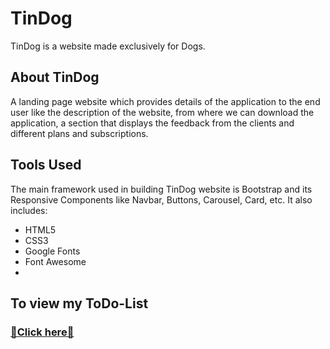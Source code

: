 # TinDog
TinDog is a website made exclusively for Dogs.

## About TinDog
A landing page website which provides details of the application to the end user like the description of the website, from where we can download the application, a section that displays the feedback from the clients and different plans and subscriptions.

## Tools Used
The main framework used in building TinDog website is Bootstrap and its Responsive Components like Navbar, Buttons, Carousel, Card, etc. It also includes:

* HTML5
* CSS3
* Google Fonts
* Font Awesome
* 
## To view my ToDo-List
### [📌Click here📎](https://cmadhumitha.github.io/TinDog/)

